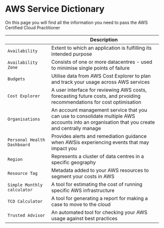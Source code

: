 # AWS Service Dictionary

On this page you will find all the information you need to pass the AWS Certified Cloud Practitioner

||Description|
|--|--|
|`Availability`|Extent to which an application is fulfilling its intended purpose|
|`Availability Zone`|Consists of one or more datacentres - used to minimise single points of failure|
|`Budgets`|Utilise data from AWS Cost Explorer to plan and track your usage across AWS services|
|`Cost Explorer`|A user interface for reviewing AWS costs, forecasting future costs, and prvoiding recommendations for cost optimisation|
|`Organisations`|An account management service that you can use to consolidate multiple AWS accounts into an organisation that you create and centrally manage|
|`Personal Health Dashboard`|Provides alerts and remediation guidance when AWSis experiencing events that may impact you|
|`Region`|Represents a cluster of data centres in a specific geography|
|`Resource Tag`|Metadata added to your AWS resources to segment your costs in AWS|
|`Simple Monthly calculator`|A tool for estimating the cost of running specific AWS infrastructure|
|`TCO Calculator`|A tool for generating a report for making a case to move to the cloud|
|`Trusted Advisor`|An automated tool for checking your AWS usage against best practices|

